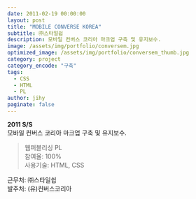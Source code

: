 ```yaml
---
date: 2011-02-19 00:00:00
layout: post
title: "MOBILE CONVERSE KOREA"
subtitle: ㈜스타일쉽
description: 모바일 컨버스 코리아 마크업 구축 및 유지보수.
image: /assets/img/portfolio/conversem.jpg
optimized_image: /assets/img/portfolio/conversem_thumb.jpg
category: project
category_encode: "구축"
tags:
  - CSS
  - HTML
  - PL
author: jihy
paginate: false
---
```


**2011 S/S** <br>
모바일 컨버스 코리아 마크업 구축 및 유지보수.

> 웹퍼블리싱 PL <br>
참여율: 100% <br>
사용기술: HTML, CSS

근무처: ㈜스타일쉽 <br>
발주처: (유)컨버스코리아